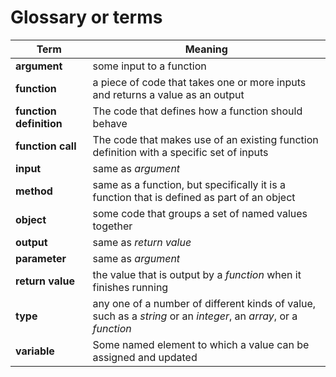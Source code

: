 # Glossary or terms

Term | Meaning
--- | ---
**argument** | some input to a function
**function** | a piece of code that takes one or more inputs and returns a value as an output
**function definition** | The code that defines how a function should behave
**function call** | The code that makes use of an existing function definition with a specific set of inputs
**input** | same as *argument*
**method** | same as a function, but specifically it is a function that is defined as part of an object
**object** | some code that groups a set of named values together
**output** | same as *return value*
**parameter** | same as *argument*
**return value** | the value that is output by a  *function* when it finishes running
**type** | any one of a number of different kinds of value, such as a *string* or an *integer*, an *array*, or a *function*
**variable** | Some named element to which a value can be assigned and updated
